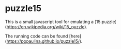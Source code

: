 # puzzle15

This is a small javascript tool for emulating a [15 puzzle] (https://en.wikipedia.org/wiki/15_puzzle).

The running code can be found [here] (https://popaulina.github.io/puzzle15/).

